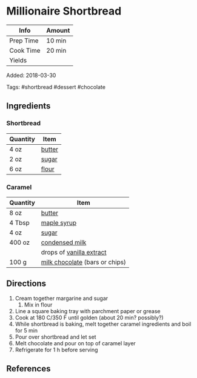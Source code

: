 # Millionaire Shortbread

| Info      | Amount |
| --------- | ------ |
| Prep Time | 10 min |
| Cook Time | 20 min |
| Yields    |        |

Added: 2018-03-30

Tags: #shortbread #dessert #chocolate

## Ingredients

### Shortbread

| Quantity | Item                                      |
| -------- | ----------------------------------------- |
| 4 oz     | [butter](../_ingredients/butter.md) |
| 2 oz     | [sugar](../_ingredients/sugar.md)         |
| 6 oz     | [flour](../_ingredients/flour.md)         |

### Caramel

| Quantity | Item                                                                |
| -------- | ------------------------------------------------------------------- |
| 8 oz     | [butter](../_ingredients/butter.md)                           |
| 4 Tbsp   | [maple syrup](../_ingredients/maple-syrup.md)                                   |
| 4 oz     | [sugar](../_ingredients/sugar.md)                                   |
| 400 oz   | [condensed milk](../_ingredients/condensed-milk.md)                 |
|          | drops of [vanilla extract](../_ingredients/vanilla-extract.md)      |
| 100 g    | [milk chocolate](../_ingredients/milk-chocolate.md) (bars or chips) |

## Directions

1. Cream together margarine and sugar
    1. Mix in flour
2. Line a square baking tray with parchment paper or grease
3. Cook at 180 C/350 F until golden (about 20 min? possibly?)
4. While shortbread is baking, melt together caramel ingredients and boil for 5 min
5. Pour over shortbread and let set
6. Melt chocolate and pour on top of caramel layer
7. Refrigerate for 1 h before serving

## References

[^1]: Original recipe: Julie Milner

